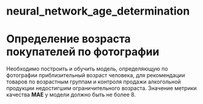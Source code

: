 # neural_network_age_determination
# Определение возраста покупателей по фотографии
Необходимо построить и обучить модель, определяющую по фотографии приблизительный возраст человека, для рекомендации товаров по возрастным группам и контроля продажи алкогольной продукции недостигшим ограничительного возраста.
Значение метрики качества <b>MAE</b> у модели должно быть не более 8.
